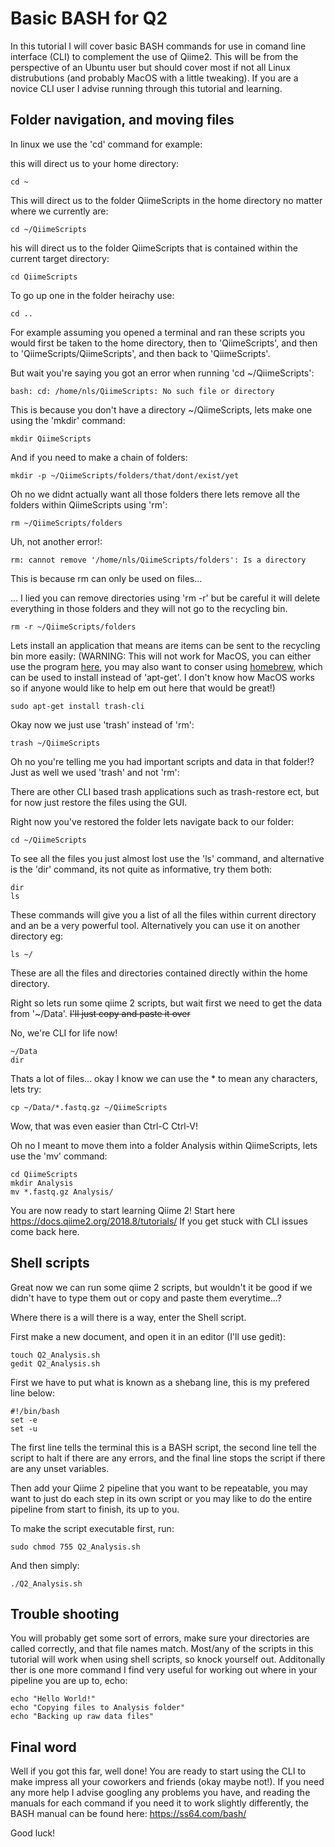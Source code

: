 # Basic BASH for Q2

In this tutorial I will cover basic BASH commands for use in comand line interface (CLI) to complement the use of Qiime2. This will be from the perspective of an Ubuntu user but should cover most if not all Linux distrubutions (and probably MacOS with a little tweaking). If you are a novice CLI user I advise running through this tutorial and learning.

## Folder navigation, and moving files

In linux we use the 'cd' command for example:

this will direct us to your home directory:

    cd ~
    
This will direct us to the folder QiimeScripts in the home directory no matter where we currently are:
    
    cd ~/QiimeScripts
    
his will direct us to the folder QiimeScripts that is contained within the current target directory:
    
    cd QiimeScripts 
    
To go up one in the folder heirachy use:

    cd ..
    
For example assuming you opened a terminal and ran these scripts you would first be taken to the home directory, then to 'QiimeScripts', and then to 'QiimeScripts/QiimeScripts', and then back to 'QiimeScripts'.

But wait you're saying you got an error when running 'cd ~/QiimeScripts':

    bash: cd: /home/nls/QiimeScripts: No such file or directory

This is because you don't have a directory ~/QiimeScripts, lets make one using the 'mkdir' command:

    mkdir QiimeScripts
    
And if you need to make a chain of folders:

    mkdir -p ~/QiimeScripts/folders/that/dont/exist/yet
    
Oh no we didnt actually want all those folders there lets remove all the folders within QiimeScripts using 'rm':

    rm ~/QiimeScripts/folders

Uh, not another error!:

    rm: cannot remove '/home/nls/QiimeScripts/folders': Is a directory
    
This is because rm can only be used on files...

... I lied you can remove directories using 'rm -r' but be careful it will delete everything in those folders and they will not go to the recycling bin.

    rm -r ~/QiimeScripts/folders
    
Lets install an application that means are items can be sent to the recycling bin more easily:
(WARNING: This will not work for MacOS, you can either use the program [here](https://github.com/morgant/tools-osx), you may also want to conser using [homebrew](https://brew.sh/), which can be used to install instead of 'apt-get'. I don't know how MacOS works so if anyone would like to help em out here that would be great!)

    sudo apt-get install trash-cli
    
Okay now we just use 'trash' instead of 'rm':

    trash ~/QiimeScripts
    
Oh no you're telling me you had important scripts and data in that folder!?
Just as well we used 'trash' and not 'rm':

There are other CLI based trash applications such as trash-restore ect, but for now just restore the files using the GUI.

Right now you've restored the folder lets navigate back to our folder:

    cd ~/QiimeScripts
    
To see all the files you just almost lost use the 'ls' command, and alternative is the 'dir' command, its not quite as informative, try them both:

    dir
    ls
        
These commands will give you a list of all the files within current directory and an be a very powerful tool.
Alternatively you can use it on another directory eg:

    ls ~/
    
  
These are all the files and directories contained directly within the home directory.

Right so lets run some qiime 2 scripts, but wait first we need to get the data from '~/Data'. ~~I'll just copy and paste it over~~

No, we're CLI for life now!

    ~/Data
    dir
    
Thats a lot of files... okay I know we can use the * to mean any characters, lets try:

    cp ~/Data/*.fastq.gz ~/QiimeScripts
    
Wow, that was even easier than Ctrl-C Ctrl-V! 

Oh no I meant to move them into a folder Analysis within QiimeScripts, lets use the 'mv' command:

    cd QiimeScripts
    mkdir Analysis
    mv *.fastq.gz Analysis/
    
You are now ready to start learning Qiime 2! Start here https://docs.qiime2.org/2018.8/tutorials/ If you get stuck with CLI issues come back here.
    
## Shell scripts

Great now we can run some qiime 2 scripts, but wouldn't it be good if we didn't have to type them out or copy and paste them everytime...?

Where there is a will there is a way, enter the Shell script.

First make a new document, and open it in an editor (I'll use gedit):

    touch Q2_Analysis.sh
    gedit Q2_Analysis.sh
    
First we have to put what is known as a shebang line, this is my prefered line below:

    #!/bin/bash
    set -e
    set -u 

The first line tells the terminal this is a BASH script, the second line tell the script to halt if there are any errors, and the final line stops the script if there are any unset variables.

Then add your Qiime 2 pipeline that you want to be repeatable, you may want to just do each step in its own script or you may like to do the entire pipeline from start to finish, its up to you.

To make the script executable first, run:

    sudo chmod 755 Q2_Analysis.sh 
    
And then simply:

    ./Q2_Analysis.sh
    
## Trouble shooting
    
You will probably get some sort of errors, make sure your directories are called correctly, and that file names match. Most/any of the scripts in this tutorial will work when using shell scripts, so knock yourself out. Additonally ther is one more command I find very useful for working out where in your pipeline you are up to, echo:

    echo "Hello World!"
    echo "Copying files to Analysis folder"
    echo "Backing up raw data files"

## Final word

Well if you got this far, well done! You are ready to start using the CLI to make impress all your coworkers and friends (okay maybe not!). If you need any more help I advise googling any problems you have, and reading the manuals for each command if you need it to work slightly differently, the BASH manual can be found here: https://ss64.com/bash/

Good luck!
